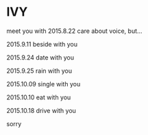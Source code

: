 # IVY
meet you with 2015.8.22
care about voice, but...

2015.9.11
beside with you

2015.9.24
date with you

2015.9.25
rain with you

2015.10.09
single with you

2015.10.10
eat with you

2015.10.18
drive with you

sorry
